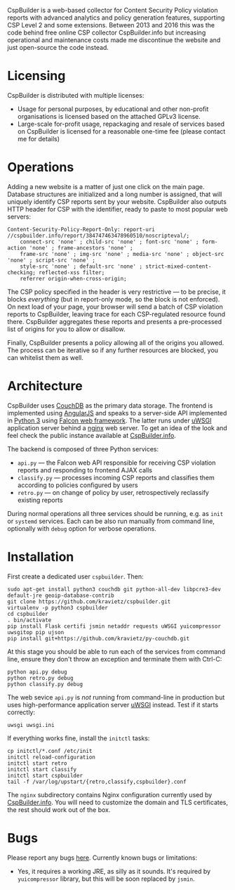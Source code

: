 CspBuilder is a web-based collector for Content Security Policy violation reports with advanced analytics and policy generation features, supporting CSP Level 2 and some extensions. Between 2013 and 2016 this was the code behind free online CSP collector CspBuilder.info but increasing operational and maintenance costs made me discontinue the website and just open-source the code instead.

# Licensing
CspBuilder is distributed with multiple licenses:

* Usage for personal purposes, by educational and other non-profit organisations is licensed based on the attached GPLv3 license.
* Large-scale for-profit usage, repackaging and resale of services based on CspBuilder is licensed for a reasonable one-time fee (please contact me for details)

# Operations
Adding a new website is a matter of just one click on the main page. Database structures are initialized and a long number is assigned, that will uniquely identify CSP reports sent by your website. CspBuilder also outputs HTTP header for CSP with the identifier, ready to paste to most popular web servers:

```
Content-Security-Policy-Report-Only: report-uri //cspbuilder.info/report/384747463478960510/noscripteval/;
    connect-src 'none' ; child-src 'none' ; font-src 'none' ; form-action 'none' ; frame-ancestors 'none' ;
    frame-src 'none' ; img-src 'none' ; media-src 'none' ; object-src 'none' ; script-src 'none' ;
    style-src 'none' ; default-src 'none' ; strict-mixed-content-checking; reflected-xss filter;
    referrer origin-when-cross-origin; 
```
The CSP policy specified in the header is very restrictive &mdash; to be precise, it blocks *everything* (but in report-only mode, so the block is not enforced). On next load of your page, your browser will send a batch of CSP violation reports to CspBuilder, leaving trace for each CSP-regulated resource found there. CspBuilder aggregates these reports and presents a pre-processed list of origins for you to allow or disallow.

Finally, CspBuilder presents a policy allowing all of the origins you allowed. The process can be iterative so if any further resources are blocked, you can whitelist them as well.


# Architecture
CspBuilder uses [CouchDB](https://couchdb.apache.org/) as the primary data storage.  The frontend is implemented using [AngularJS](https://angularjs.org/) and  speaks to a server-side API implemented in [Python 3](https://docs.python.org/3/) using [Falcon web framework](http://falconframework.org/). The latter runs under [uWSGI](http://uwsgi-docs.readthedocs.org/en/latest/) application server behind a [nginx](http://nginx.org) web server. To get an idea of the look and feel check the public instance available at [CspBuilder.info](https://cspbuilder.info/static/#/main/).

The backend is composed of three Python services:
* `api.py` &mdash; the Falcon web API responsible for receiving CSP violation reports and responding to frontend AJAX calls
* `classify.py` &mdash; processes incoming CSP reports and classifies them according to policies configured by users
* `retro.py` &mdash; on change of policy by user, retrospectively reclassify existing reports

During normal operations all three services should be running, e.g. as `init` or `systemd` services. Each can be also run manually from command line, optionally with `debug` option for verbose operations.

# Installation
First create a dedicated user `cspbuilder`. Then:
```
sudo apt-get install python3 couchdb git python-all-dev libpcre3-dev default-jre geoip-database-contrib
git clone https://github.com/kravietz/cspbuilder.git
virtualenv -p python3 cspbuilder
cd cspbuilder
. bin/activate
pip install Flask certifi jsmin netaddr requests uWSGI yuicompressor uwsgitop pip ujson
pip install git+https://github.com/kravietz/py-couchdb.git
```
At this stage you should be able to run each of the services from command line, ensure they don't throw an exception and terminate them with Ctrl-C:
```
python api.py debug
python retro.py debug
python classify.py debug
```
The web sevice `api.py` is *not* running from command-line in production but uses high-performance application server [uWSGI](http://uwsgi-docs.readthedocs.org/en/latest/) instead. Test if it starts correctly:
```
uwsgi uwsgi.ini
```
If everything works fine, install the `initctl` tasks:
```
cp initctl/*.conf /etc/init
initctl reload-configuration
initctl start retro
initctl start classify
initctl start cspbuilder
tail -f /var/log/upstart/{retro,classify,cspbuilder}.conf
```
The `nginx` subdirectory contains Nginx configuration currently used by [CspBuilder.info](https://cspbuilder.info). You will need to customize the domain and TLS certificates, the rest should work out of the box.

# Bugs
Please report any bugs [here](https://github.com/kravietz/cspbuilder/issues). Currently known bugs or limitations:
* Yes, it requires a working JRE, as silly as it sounds. It's required by `yuicompressor` library, but this will be soon replaced by `jsmin`.

